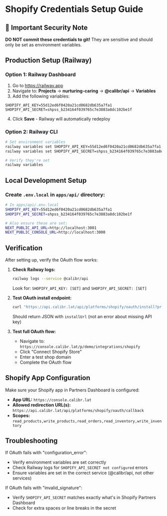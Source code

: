# Shopify Credentials Setup Guide

## 🚨 Important Security Note
**DO NOT commit these credentials to git!** They are sensitive and should only be set as environment variables.

## Production Setup (Railway)

### Option 1: Railway Dashboard
1. Go to https://railway.app
2. Navigate to: **Projects** → **nurturing-caring** → **@calibr/api** → **Variables**
3. Add the following variables:

```
SHOPIFY_API_KEY=55d12ed6f0420a21cd0682db635a7fa1
SHOPIFY_API_SECRET=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
```

4. Click **Save** - Railway will automatically redeploy

### Option 2: Railway CLI
```bash
# Set environment variables
railway variables set SHOPIFY_API_KEY=55d12ed6f0420a21cd0682db635a7fa1
railway variables set SHOPIFY_API_SECRET=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

# Verify they're set
railway variables
```

## Local Development Setup

### Create `.env.local` in `apps/api/` directory:

```bash
# In apps/api/.env.local
SHOPIFY_API_KEY=55d12ed6f0420a21cd0682db635a7fa1
SHOPIFY_API_SECRET=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

# Also ensure these are set:
NEXT_PUBLIC_API_URL=http://localhost:3001
NEXT_PUBLIC_CONSOLE_URL=http://localhost:3000
```

## Verification

After setting up, verify the OAuth flow works:

1. **Check Railway logs:**
   ```bash
   railway logs --service @calibr/api
   ```
   Look for: `SHOPIFY_API_KEY: [SET]` and `SHOPIFY_API_SECRET: [SET]`

2. **Test OAuth install endpoint:**
   ```bash
   curl "https://api.calibr.lat/api/platforms/shopify/oauth/install?project=demo&shop=test-store.myshopify.com"
   ```
   
   Should return JSON with `installUrl` (not an error about missing API key)

3. **Test full OAuth flow:**
   - Navigate to: `https://console.calibr.lat/p/demo/integrations/shopify`
   - Click "Connect Shopify Store"
   - Enter a test shop domain
   - Complete the OAuth flow

## Shopify App Configuration

Make sure your Shopify app in Partners Dashboard is configured:

- **App URL:** `https://console.calibr.lat`
- **Allowed redirection URL(s):** `https://api.calibr.lat/api/platforms/shopify/oauth/callback`
- **Scopes:** `read_products,write_products,read_orders,read_inventory,write_inventory`

## Troubleshooting

If OAuth fails with "configuration_error":
- Verify environment variables are set correctly
- Check Railway logs for `SHOPIFY_API_SECRET not configured` errors
- Ensure variables are set in the correct service (@calibr/api, not other services)

If OAuth fails with "invalid_signature":
- Verify `SHOPIFY_API_SECRET` matches exactly what's in Shopify Partners Dashboard
- Check for extra spaces or line breaks in the secret

